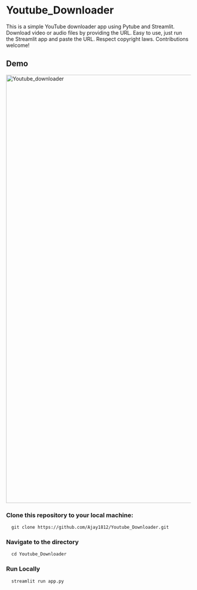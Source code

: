 # Youtube_Downloader
This is a simple YouTube downloader app using Pytube and Streamlit. Download video or audio files by providing the URL. Easy to use, just run the Streamlit app and paste the URL. Respect copyright laws. Contributions welcome!

## Demo
<img width="1166" alt="Youtube_downloader" src="https://github.com/Ajay1812/Youtube_Downloader/assets/81603467/4ad4dbd3-4567-4309-a9dd-548be369cfd1">

### Clone this repository to your local machine:

```Run 
  git clone https://github.com/Ajay1812/Youtube_Downloader.git
```

### Navigate to the directory

```Run 
  cd Youtube_Downloader
```

### Run Locally

```Run 
  streamlit run app.py
```
